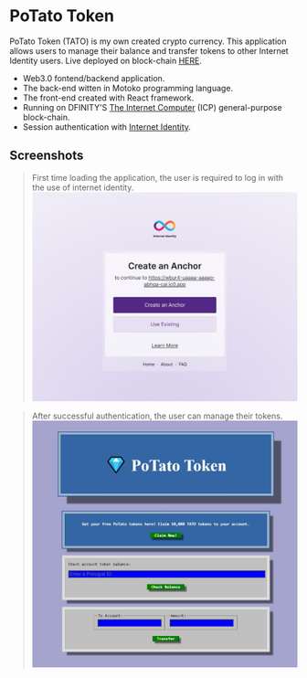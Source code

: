 # PoTato Token

PoTato Token (TATO) is my own created crypto currency. This application allows users to manage their balance and transfer tokens to other Internet Identity users.
Live deployed on block-chain [HERE](https://wbur4-uaaaa-aaaag-abhqa-cai.ic0.app/).

- Web3.0 fontend/backend application.
- The back-end witten in Motoko programming language.
- The front-end created with React framework.
- Running on DFINITY'S [The Internet Computer](https://internetcomputer.org/what-is-the-ic) (ICP) general-purpose block-chain.
- Session authentication with [Internet Identity](https://medium.com/dfinity/internet-identity-the-end-of-usernames-and-passwords-ff45e4861bf7).

## Screenshots

> First time loading the application, the user is required to log in with the use of internet identity.
> ![alt Authentication with Internet Identity](screenshot2.jpg?raw=true)

> After successful authentication, the user can manage their tokens.
> ![alt PoTato Token App](screenshot.jpg?raw=true)
